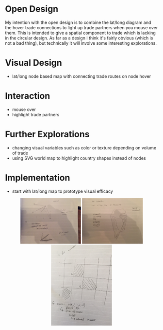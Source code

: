 # Open Design 

My intention with the open design is to combine the lat/long diagram and the hover trade connections to light up trade partners when you mouse over them. This is intended to give a spatial component to trade which is lacking in the circular design. As far as a design I think it's fairly obvious (which is not a bad thing), but technically it will involve some interesting explorations.

# Visual Design

* lat/long node based map with connecting trade routes on node hover

# Interaction

* mouse over
* highlight trade partners

# Further Explorations

* changing visual variables such as color or texture depending on volume of trade
* using SVG world map to highlight country shapes instead of nodes

# Implementation

* start with  lat/long map to prototype visual efficacy

<p align="center">
<img src="img/lines.jpg" width=200/>
<img src="img/shape.jpg" width=200/>
<img src="img/squares.jpg" width=200/>
</p>